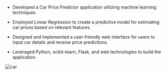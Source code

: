 * Developed a Car Price Predictor application utilizing machine learning techniques.

* Employed Linear Regression to create a predictive model for estimating car prices based on relevant features.

* Designed and implemented a user-friendly web interface for users to input car details and receive price predictions.

* Leveraged Python, scikit-learn, Flask, and web technologies to build the application.

![car](https://github.com/Durlov1603025/ML-DL_Projects/assets/53161692/4003a81c-ee4d-43d9-add0-498684b11f32)
